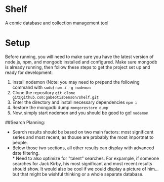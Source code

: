 # Shelf
A comic database and collection management tool

# Setup
Before running, you will need to make sure you have the latest version of node.js, npm, and mongodb installed and configured.  Make sure mongodb is already running, then follow these steps to get the project set up and ready for development:
1. Install nodemon (Note: you may need to prepend the following command with `sudo`)
`
npm i -g nodemon
`
1. Clone the repository
`
git clone git@github.com:gabeotisbenson/shelf.git
`
1. Enter the directory and install necessary dependencies
`
npm i
`
1. Restore the mongodb dump
`
mongorestore dump
`
1. Now, simply start nodemon and you should be good to go!
`
nodemon
`

##Search Planning:
* Search results should be based on two main factors: most significant series and most recent, as thouse are probably the most importnat to people.
* Below those two sections, all other results can display with advanced date filtering.  
* Need to also optimize for "talent" searches. For expample, if someone searches for Jack Kirby, his most significant and most recent results should
show.  It would also be cool if we could display a picture of him... but that might be wishful thinking or a whole separate database.
